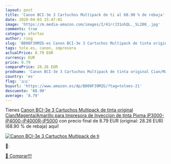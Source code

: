 ```yaml
---
layout: post
title: 'Canon BCI-3e 3 Cartuchos Multipack de ti al 68.90 % de rebaja'
date: 2020-04-03 15:47:01
image: 'https://m.media-amazon.com/images/I/41rrJ31ohQL._SL200_.jpg'
comments: true
category: ofertas
author: ring
slug: 'B000F39MZG-es Canon BCI-3e 3 Cartuchos Multipack de tinta original...'
tags: tole.es, canon, impresora
actualPrice: 8.79 EUR
currency: EUR
price: 8.79
comparePrice: 28.26 EUR
prodname: 'Canon BCI-3e 3 Cartuchos Multipack de tinta original Cian/Magenta/Amarillo para Impresora de Inyeccion de tinta Pixma iP3000-iP4000-iP4000R-iP5000'
country: 'es'
flag: '🇪🇸'
buyurl: 'https://www.amazon.es/dp/B000F39MZG/?tag=tolees-21'
descuento: '68.90'
average: '8.79'
---
```


Tienes [Canon BCI-3e 3 Cartuchos Multipack de tinta original Cian/Magenta/Amarillo para Impresora de Inyeccion de tinta Pixma iP3000-iP4000-iP4000R-iP5000](https://www.amazon.es/dp/B000F39MZG/?tag=tolees-21) con precio final de  8.79 EUR (original: 28.26 EUR) (68.90 %  de rebaja) aqui!

[![Canon BCI-3e 3 Cartuchos Multipack de ti](https://m.media-amazon.com/images/I/41rrJ31ohQL._SL200_.jpg)](https://www.amazon.es/dp/B000F39MZG/?tag=tolees-21)

🔎:


[🛒 Comprar!!!](https://www.amazon.es/dp/B000F39MZG/?tag=tolees-21)
